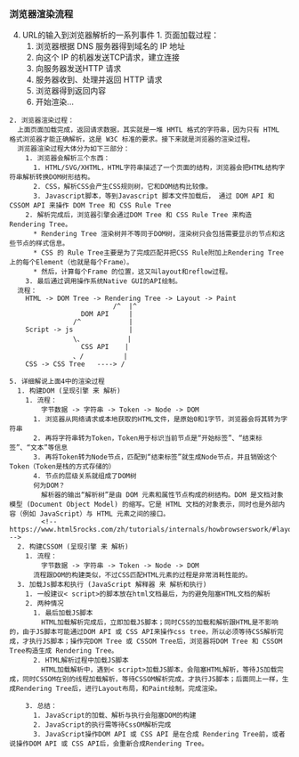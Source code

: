 ### 浏览器渲染流程
  4.  URL的输入到浏览器解析的一系列事件
    1. 页面加载过程：
      1. 浏览器根据 DNS 服务器得到域名的 IP 地址
      2. 向这个 IP 的机器发送TCP请求，建立连接 
      3. 向服务器发送HTTP 请求
      4. 服务器收到、处理并返回 HTTP 请求
      5. 浏览器得到返回内容
      6. 开始渲染...

    2. 浏览器渲染过程：
      上面页面加载完成，返回请求数据，其实就是一堆 HMTL 格式的字符串，因为只有 HTML 格式浏览器才能正确解析，这是 W3C 标准的要求。接下来就是浏览器的渲染过程。
      浏览器渲染过程大体分为如下三部分：
        1. 浏览器会解析三个东西：
          1. HTML/SVG/XHTML，HTML字符串描述了一个页面的结构，浏览器会把HTML结构字符串解析转换DOM树形结构。
          2. CSS，解析CSS会产生CSS规则树，它和DOM结构比较像。
          3. Javascript脚本，等到Javascript 脚本文件加载后， 通过 DOM API 和 CSSOM API 来操作 DOM Tree 和 CSS Rule Tree
        2. 解析完成后，浏览器引擎会通过DOM Tree 和 CSS Rule Tree 来构造 Rendering Tree。
          * Rendering Tree 渲染树并不等同于DOM树，渲染树只会包括需要显示的节点和这些节点的样式信息。
          * CSS 的 Rule Tree主要是为了完成匹配并把CSS Rule附加上Rendering Tree上的每个Element（也就是每个Frame）。
          * 然后，计算每个Frame 的位置，这又叫layout和reflow过程。
        3. 最后通过调用操作系统Native GUI的API绘制。
      流程：
        HTML -> DOM Tree -> Rendering Tree -> Layout -> Paint
                              /^  |^
                      DOM API     |
                    /^            |
        Script -> js              |
                    \、           |
                      CSS API    | 
                    、/          |
        CSS -> CSS Tree   ----> /

    5. 详细解说上面4中的渲染过程
      1. 构建DOM (呈现引擎 来 解析)
        1. 流程： 
            字节数据 -> 字符串 -> Token -> Node -> DOM
          1. 浏览器从网络请求或本地获取的HTML文件，是原始0和1字节，浏览器会将其转为字符串
          2. 再将字符串转为Token，Token用于标识当前节点是“开始标签”、“结束标签”、“文本”等信息
          3. 再将Token转为Node节点，匹配到“结束标签”就生成Node节点，并且销毁这个Token（Token是栈的方式存储的）
          4. 节点的层级关系就组成了DOM树
          何为DOM？
            解析器的输出“解析树”是由 DOM 元素和属性节点构成的树结构。DOM 是文档对象模型 (Document Object Model) 的缩写。它是 HTML 文档的对象表示，同时也是外部内容（例如 JavaScript）与 HTML 元素之间的接口。
            <!-- https://www.html5rocks.com/zh/tutorials/internals/howbrowserswork/#layout -->
      2. 构建CSSOM (呈现引擎 来 解析)
        1. 流程： 
            字节数据 -> 字符串 -> Token -> Node -> DOM
          流程跟DOM的构建类似，不过CSS匹配HTML元素的过程是非常消耗性能的。
      3. 加载Js脚本和执行 (JavaScript 解释器 来 解析和执行)
        1. 一般建议< script>的脚本放在html文档最后，为的避免阻塞HTML文档的解析
        2. 两种情况
          1. 最后加载JS脚本
            HTML加载解析完成后，立即加载JS脚本；同时CSS的加载和解析跟HTML是不影响的，由于JS脚本可能通过DOM API 或 CSS API来操作css tree，所以必须等待CSS解析完成，才执行JS脚本；操作完DOM Tree 或 CSSOM Tree后，浏览器将DOM Tree 和 CSSOM Tree构造生成 Rendering Tree。
          2. HTML解析过程中加载JS脚本
            HTML加载解析中，遇到< script>加载JS脚本，会阻塞HTML解析，等待JS加载完成，同时CSSOM在别的线程加载解析，等待CSSOM解析完成，才执行JS脚本；后面同上一样，生成Rendering Tree后，进行Layout布局，和Paint绘制，完成渲染。

        3. 总结：
          1. JavaScript的加载、解析与执行会阻塞DOM的构建
          2. JavaScript的执行需等待CssOM解析完成
          3. JavaScript操作DOM API 或 CSS API 是在合成 Rendering Tree前，或者说操作DOM API 或 CSS API后，会重新合成Rendering Tree。
        